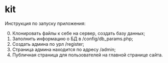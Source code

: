 # kit

Инструкция по запуску приложения:

0. Клонировать файлы к себе на сервер, создать базу данных;
1. Заполнить информацию о БД в /config/db_params.php;
2. Создать админа по урл /register;
3. Страница админа находится по адресу /admin;
4. Публичная страница для пользователей на главной странице сайта.
